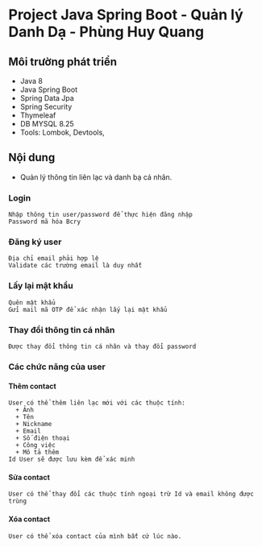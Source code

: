 
# Project Java Spring Boot - Quản lý Danh Dạ - Phùng Huy Quang

## Môi trường phát triển
 - Java 8
 - Java Spring Boot
 - Spring Data Jpa
 - Spring Security
 - Thymeleaf
 - DB MYSQL 8.25
 - Tools: Lombok, Devtools, 
## Nội dung
  - Quản lý thông tin liên lạc và danh bạ cá nhân.
### Login
    Nhập thông tin user/password để thực hiện đăng nhập
    Password mã hóa Bcry
### Đăng ký user
    Địa chỉ email phải hợp lệ
    Validate các trường email là duy nhất
### Lấy lại mật khẩu
    Quên mật khẩu
    Gửi mail mã OTP để xác nhận lấy lại mật khẩu
### Thay đổi thông tin cá nhân
    Được thay đổi thông tin cá nhân và thay đổi password
### Các chức năng của user
#### Thêm contact
    User có thể thêm liên lạc mới với các thuộc tính:
      + Ảnh
      + Tên
      + Nickname
      + Email
      + Số điện thoại
      + Công việc
      + Mô tả thêm
    Id User sẽ được lưu kèm để xác minh
#### Sửa contact
    User có thể thay đổi các thuộc tính ngoại trừ Id và email không được trùng
#### Xóa contact
    User có thể xóa contact của mình bất cứ lúc nào.
